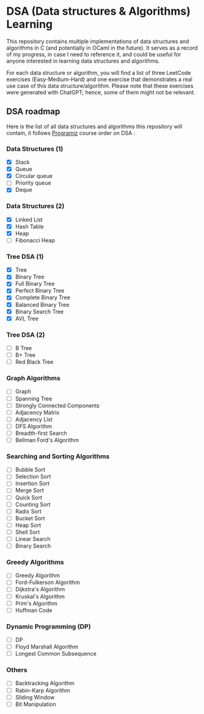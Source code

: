 # DSA (Data structures & Algorithms) Learning

This repository contains multiple implementations of data structures and algorithms in C (and potentially in OCaml in the future). It serves as a record of my progress, in case I need to reference it, and could be useful for anyone interested in learning data structures and algorithms.

For each data structure or algorithm, you will find a list of three LeetCode exercises (Easy-Medium-Hard) and one exercise that demonstrates a real use case of this data structure/algorithm. Please note that these exercises were generated with ChatGPT; hence, some of them might not be relevant.

## DSA roadmap

Here is the list of all data structures and algorithms this repository will contain, it follows [Programiz](https://www.programiz.com/dsa) course order on DSA :

### Data Structures (1)

- [x]  Stack
- [x]  Queue
- [x]  Circular queue
- [ ]  Priority queue
- [x]  Deque

### Data Structures (2)

- [x]  Linked List
- [x]  Hash Table
- [x]  Heap
- [ ]  Fibonacci Heap

### Tree DSA (1)

- [x]  Tree
- [x]  Binary Tree
- [x]  Full Binary Tree
- [x]  Perfect Binary Tree
- [x]  Complete Binary Tree
- [x]  Balanced Binary Tree
- [x]  Binary Search Tree
- [x]  AVL Tree

### Tree DSA (2)

- [ ]  B Tree
- [ ]  B+ Tree
- [ ]  Red Black Tree

### Graph Algorithms

- [ ]  Graph
- [ ]  Spanning Tree
- [ ]  Strongly Connected Components
- [ ]  Adjacency Matrix
- [ ]  Adjacency List
- [ ]  DFS Algorithm
- [ ]  Breadth-first Search
- [ ]  Bellman Ford's Algorithm

### Searching and Sorting Algorithms

- [ ]  Bubble Sort
- [ ]  Selection Sort
- [ ]  Insertion Sort
- [ ]  Merge Sort
- [ ]  Quick Sort
- [ ]  Counting Sort
- [ ]  Radix Sort
- [ ]  Bucket Sort
- [ ]  Heap Sort
- [ ]  Shell Sort
- [ ]  Linear Search
- [ ]  Binary Search

### Greedy Algorithms

- [ ]  Greedy Algorithm
- [ ]  Ford-Fulkerson Algorithm
- [ ]  Dijkstra's Algorithm
- [ ]  Kruskal's Algorithm
- [ ]  Prim's Algorithm
- [ ]  Huffman Code

### Dynamic Programming (DP)

- [ ]  DP
- [ ]  Floyd Marshall Algorithm
- [ ]  Longest Common Subsequence

### Others

- [ ]  Backtracking Algorithm
- [ ]  Rabin-Karp Algorithm
- [ ]  Sliding Window
- [ ]  Bit Manipulation